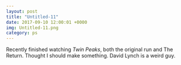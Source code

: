 ```yaml
---
layout: post
title: "Untitled-11"
date: 2017-09-10 12:00:01 +0000
img: Untitled-11.png
category: ps
---
```


Recently finished watching *Twin Peaks*, both the original run and The Return. Thought I should make something. David Lynch is a weird guy.
